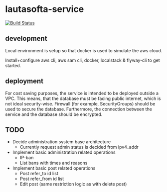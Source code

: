 # lautasofta-service

[![Build Status](https://travis-ci.org/Anonyymi/lautasofta-service.svg?branch=master)](https://travis-ci.org/Anonyymi/lautasofta-service)

## development

Local environment is setup so that docker is used to simulate the aws cloud.

Install+configure aws cli, aws sam cli, docker, localstack & flyway-cli to get started.

## deployment

For cost saving purposes, the service is intended to be deployed outside a VPC.
This means, that the database must be facing public internet, which is not ideal security-wise.
Firewall (for example, SecurityGroups) should be used to secure the database.
Furthermore, the connection between the service and the database should be encrypted.


## TODO

* Decide administration system base architecture
  * Currently request admin status is decided from ipv4_addr
* Implement basic administration related operations
  * IP-ban
  * List bans with times and reasons
* Implement basic post related operations
  * Post refer_to id list
  * Post refer_from id list
  * Edit post (same restriction logic as with delete post)
